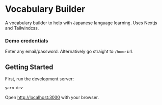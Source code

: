 # Vocabulary Builder

A vocabulary builder to help with Japanese language learning. Uses Nextjs and Tailwindcss.

### Demo credentials

Enter any email/password. Alternatively go straight to `/home` url.

## Getting Started

First, run the development server:

```bash
yarn dev
```

Open [http://localhost:3000](http://localhost:3000) with your browser.
